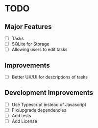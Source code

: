 # TODO
## Major Features
- [ ] Tasks
- [ ] SQLite for Storage
- [ ] Allowing users to edit tasks

## Improvements
- [ ] Better UX/UI for descriptions of tasks

## Development Improvements
- [ ] Use Typescript instead of Javascript
- [ ] Fix/upgrade dependencies
- [ ] Add tests
- [ ] Add License